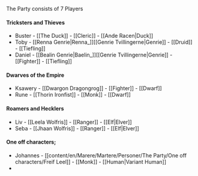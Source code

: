 The Party consists of 7 Players

#### Tricksters and Thieves
- Buster - [[The Duck]] - [[Cleric]] - [[Ande Racen|Duck]]
- Toby - [[Renna Genrie|Renna_]][[Genrie Tvillingerne|Genrie]] - [[Druid]] - [[Tiefling]]
- Daniel - [[Bealin Genrie|Baelin_]][[Genrie Tvillingerne|Genrie]] - [[Fighter]] - [[Tiefling]]

#### Dwarves of the Empire
- Ksawery - [[Dwargon Dragongrog]] - [[Fighter]] - [[Dwarf]]
- Rune - [[Thorin Ironfist]] - [[Monk]] - [[Dwarf]]

#### Roamers and Hecklers 
- Liv - [[Leela Wolfris]] - [[Ranger]] - [[Elf|Elver]]
- Seba - [[Jhaan Wolfris]] - [[Ranger]] - [[Elf|Elver]]

#### One off characters;
- Johannes - [[content/en/Marere/Martere/Personer/The Party/One off characters/Freif Leel]] - [[Monk]] - [[Human|Variant Human]]
- 